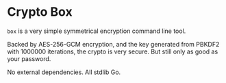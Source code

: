 # Crypto Box

`box` is a very simple symmetrical encryption command line tool.

Backed by AES-256-GCM encryption, and the key generated from PBKDF2 with 1000000 iterations, the crypto is very secure.
But still only as good as your password.

No external dependencies. All stdlib Go.